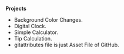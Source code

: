 **Projects**
* Background Color Changes.
* Digital Clock.
* Simple Calculator.
* Tip Calculation.
* gitattributes file is just Asset File of GitHub.
